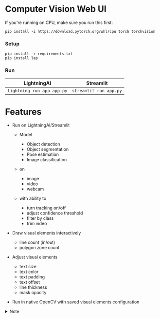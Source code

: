 # Computer Vision Web UI

If you're running on CPU, make sure you run this first:

```
pip install -i https://download.pytorch.org/whl/cpu torch torchvision
```

### Setup

```
pip install -r requirements.txt
pip install lap
```

### Run

| LightningAI                | Streamlit              |
| -------------------------- | ---------------------- |
| `lightning run app app.py` | `streamlit run app.py` |

# Features

- Run on LightningAI/Streamlit

  - Model

    - Object detection
    - Object segmentation
    - Pose estimation
    - Image classification

  - on

    - image
    - video
    - webcam

  - with ability to

    - turn tracking on/off
    - adjust confidence threshold
    - filter by class
    - trim video

- Draw visual elements interactively

  - line count (in/out)
  - polygon zone count

- Adjust visual elements

  - text size
  - text color
  - text padding
  - text offset
  - line thickness
  - mask opacity

- Run in native OpenCV with saved visual elements configuration

<details><summary>Note</summary>

### Limitations

- Everything tested on Linux. Some might not be compatible with Windows/Mac.

- Currently only YOLOv8 models are supported.

</details>
